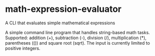 # math-expression-evaluator
A CLI that evaluates simple mathematical expressions

A simple command line program that handles string-based math tasks. 
Supported: addition (+), subtraction (-), division (/), multiplication (*), parentheses (()) and square root (sqrt). 
The input is currently limited to positive integers.
